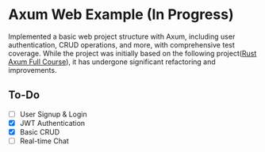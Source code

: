 # Axum Web Example (In Progress)

Implemented a basic web project structure with Axum, including user authentication, CRUD operations, and more, with comprehensive test coverage. While the project was initially based on the following project([Rust Axum Full Course](https://github.com/jeremychone-channel/rust-axum-course)), it has undergone significant refactoring and improvements.

## To-Do
- [ ] User Signup & Login
- [x] JWT Authentication
- [x] Basic CRUD
- [ ] Real-time Chat
